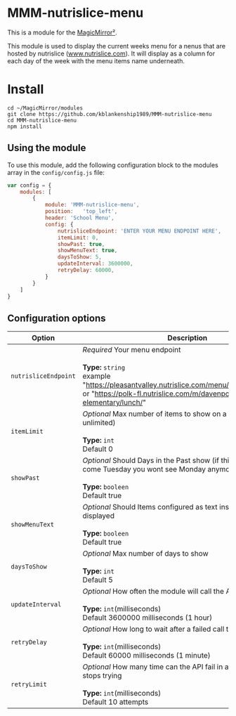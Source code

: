 # MMM-nutrislice-menu

This is a module for the [MagicMirror²](https://github.com/MichMich/MagicMirror/).

This module is used to display the current weeks menu for a nenus that are hosted by nutrislice (www.nutrislice.com).  It will display as a column for each day of the week with the menu items name underneath.  

# Install

```
cd ~/MagicMirror/modules
git clone https://github.com/kblankenship1989/MMM-nutrislice-menu
cd MMM-nutrislice-menu
npm install
```

## Using the module

To use this module, add the following configuration block to the modules array in the `config/config.js` file:
```js
var config = {
    modules: [
        {
            module: 'MMM-nutrislice-menu',
            position:	'top_left',
            header: 'School Menu',
            config: {
		        nutrisliceEndpoint: 'ENTER YOUR MENU ENDPOINT HERE',
		        itemLimit: 0,
		        showPast: true,
                showMenuText: true,
                daysToShow: 5,
                updateInterval: 3600000,
		        retryDelay: 60000,
            }
        }
    ]
}
```

## Configuration options

| Option               | Description
|--------------------- |-----------
| `nutrisliceEndpoint` | *Required* Your menu endpoint <br><br>**Type:** `string` <br>example "https://pleasantvalley.nutrislice.com/menu/elementary/lunch/" or "https://polk-fl.nutrislice.com/m/davenport-elementary/lunch/"
| `itemLimit`          | *Optional* Max number of items to show on a single day (0 = unlimited) <br><br>**Type:** `int` <br>Default 0
| `showPast`           | *Optional* Should Days in the Past show (if this is false then come Tuesday you wont see Monday anymore) <br><br>**Type:** `booleen` <br>Default true
| `showMenuText`       | *Optional* Should Items configured as text instead of food be displayed <br><br>**Type:** `booleen` <br>Default true
| `daysToShow`         | *Optional* Max number of days to show <br><br>**Type:** `int` <br>Default 5
| `updateInterval`     | *Optional* How often the module will call the API for new data <br><br>**Type:** `int`(milliseconds) <br>Default 3600000 milliseconds (1 hour)
| `retryDelay`         | *Optional* How long to wait after a failed call to try again <br><br>**Type:** `int`(milliseconds) <br>Default 60000 milliseconds (1 minute)
| `retryLimit`         | *Optional* How many time can the API fail in a row until module stops trying <br><br>**Type:** `int`(milliseconds) <br>Default 10 attempts 
